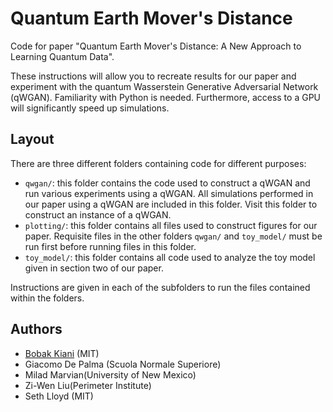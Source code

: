 # Quantum Earth Mover's Distance

Code for paper "Quantum Earth Mover's Distance: A New Approach to Learning Quantum Data".

These instructions will allow you to recreate results for our paper and experiment with the quantum Wasserstein Generative Adversarial Network (qWGAN). Familiarity with Python is needed. Furthermore, access to a GPU will significantly speed up simulations.


## Layout 

There are three different folders containing code for different purposes:
- `qwgan/`: this folder contains the code used to construct a qWGAN and run various experiments using a qWGAN. All simulations performed in our paper using a qWGAN are included in this folder. Visit this folder to construct an instance of a qWGAN.
- `plotting/`: this folder contains all files used to construct figures for our paper. Requisite files in the other folders `qwgan/` and `toy_model/` must be run first before running files in this folder.
- `toy_model/`: this folder contains all code used to analyze the toy model given in section two of our paper.
 
Instructions are given in each of the subfolders to run the files contained within the folders.

## Authors

* [Bobak Kiani](https://github.com/bkiani) (MIT) 
* Giacomo De Palma (Scuola Normale Superiore)
* Milad Marvian(University of New Mexico)
* Zi-Wen Liu(Perimeter Institute)
* Seth Lloyd (MIT)